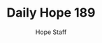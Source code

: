 ---
image: /assets/img/daily-hope-default-artwork.png
title: Daily Hope 189
number: 189
categories:
  - Daily Hope
author: Hope Staff
notes: Daily Hope 189
embed: >-
  <iframe style="border-radius:12px" src="https://open.spotify.com/embed/episode/5WYrJX62Nmghysk6nkHtMH?utm_source=generator" width="100%" height="352" frameBorder="0" allowfullscreen="" allow="autoplay; clipboard-write; encrypted-media; fullscreen; picture-in-picture" loading="lazy"></iframe>
---